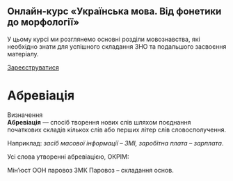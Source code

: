 <div class="banner">
  <h2 class="course">Онлайн-курс «Українська мова. Від фонетики до морфології»</h2>
  <p class="course-description">
     У цьому курсі ми розглянемо основні розділи мовознавства, які необхідно знати для успішного складання ЗНО та подальшого засвоєння матеріалу.<br>
  </p>
    <div class="button-wrapper">
        <a class="registration-button" target="_blank" href="http://bit.ly/2zuYUGS">Зареєструватися</a>
    </div>   
</div>

# Абревіація

<div class="space">
<div class="eoz-wrap">
<span class="eoz">Визначення</span>
<div class="eoz-text">
<b>Абревіація</b> — спосiб творення нових слiв шляхом поєднання початкових складiв кiлькох слiв або перших лiтер слiв словосполучення.
</div>
</div>
</div>


Наприклад: <i>засiб масової iнформацiї – ЗМI, заробiтна плата – зарплата</i>.



<quiz correctLabel="correct" incorrectLabel="incorrect" checkLabel="check">
    <question text="">
       <p>Усі слова утворенні абревіацією, ОКРІМ:</p>
        <answer>Мін’юст </answer>
        <answer>ООН</answer>
        <answer correct>паровоз</answer>
        <answer>ЗМК</answer>
        <explanation>
      Паровоз – складання основ.
        <explanation>
    </question>
</quiz>